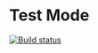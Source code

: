 # Test Mode
[![Build status](https://ci.appveyor.com/api/projects/status/ovreb0karybjrdh6?svg=true)](https://ci.appveyor.com/project/bigsurmoon/aqa5-2)
